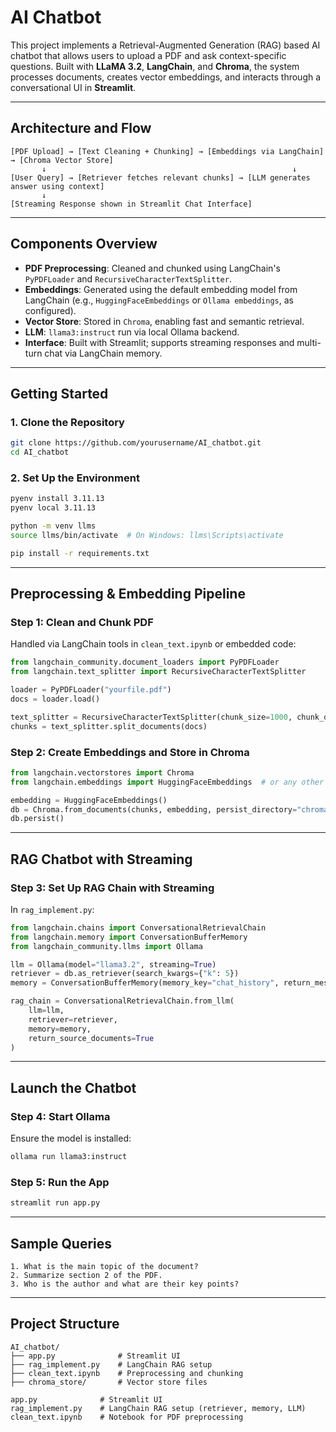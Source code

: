 # AI Chatbot

This project implements a Retrieval-Augmented Generation (RAG) based AI chatbot that allows users to upload a PDF and ask context-specific questions. Built with **LLaMA 3.2**, **LangChain**, and **Chroma**, the system processes documents, creates vector embeddings, and interacts through a conversational UI in **Streamlit**.

---

## Architecture and Flow

```
[PDF Upload] → [Text Cleaning + Chunking] → [Embeddings via LangChain] → [Chroma Vector Store]
       ↓                                                       ↓
[User Query] → [Retriever fetches relevant chunks] → [LLM generates answer using context]
       ↓
[Streaming Response shown in Streamlit Chat Interface]
```

---

## Components Overview

- **PDF Preprocessing**: Cleaned and chunked using LangChain's `PyPDFLoader` and `RecursiveCharacterTextSplitter`.
- **Embeddings**: Generated using the default embedding model from LangChain (e.g., `HuggingFaceEmbeddings` or `Ollama embeddings`, as configured).
- **Vector Store**: Stored in `Chroma`, enabling fast and semantic retrieval.
- **LLM**: `llama3:instruct` run via local Ollama backend.
- **Interface**: Built with Streamlit; supports streaming responses and multi-turn chat via LangChain memory.

---

## Getting Started

### 1. Clone the Repository

```bash
git clone https://github.com/yourusername/AI_chatbot.git
cd AI_chatbot
```

### 2. Set Up the Environment

```bash
pyenv install 3.11.13
pyenv local 3.11.13

python -m venv llms
source llms/bin/activate  # On Windows: llms\Scripts\activate

pip install -r requirements.txt
```

---

## Preprocessing & Embedding Pipeline

### Step 1: Clean and Chunk PDF

Handled via LangChain tools in `clean_text.ipynb` or embedded code:

```python
from langchain_community.document_loaders import PyPDFLoader
from langchain.text_splitter import RecursiveCharacterTextSplitter

loader = PyPDFLoader("yourfile.pdf")
docs = loader.load()

text_splitter = RecursiveCharacterTextSplitter(chunk_size=1000, chunk_overlap=100)
chunks = text_splitter.split_documents(docs)
```

### Step 2: Create Embeddings and Store in Chroma

```python
from langchain.vectorstores import Chroma
from langchain.embeddings import HuggingFaceEmbeddings  # or any other supported

embedding = HuggingFaceEmbeddings()
db = Chroma.from_documents(chunks, embedding, persist_directory="chroma_store")
db.persist()
```

---

## RAG Chatbot with Streaming

### Step 3: Set Up RAG Chain with Streaming

In `rag_implement.py`:

```python
from langchain.chains import ConversationalRetrievalChain
from langchain.memory import ConversationBufferMemory
from langchain_community.llms import Ollama

llm = Ollama(model="llama3.2", streaming=True)
retriever = db.as_retriever(search_kwargs={"k": 5})
memory = ConversationBufferMemory(memory_key="chat_history", return_messages=True)

rag_chain = ConversationalRetrievalChain.from_llm(
    llm=llm,
    retriever=retriever,
    memory=memory,
    return_source_documents=True
)
```

---

## Launch the Chatbot

### Step 4: Start Ollama

Ensure the model is installed:

```bash
ollama run llama3:instruct
```

### Step 5: Run the App

```bash
streamlit run app.py
```

---

## Sample Queries

```text
1. What is the main topic of the document?
2. Summarize section 2 of the PDF.
3. Who is the author and what are their key points?
```

---

## Project Structure

```
AI_chatbot/
├── app.py              # Streamlit UI
├── rag_implement.py    # LangChain RAG setup
├── clean_text.ipynb    # Preprocessing and chunking
├── chroma_store/       # Vector store files
```


```
app.py              # Streamlit UI
rag_implement.py    # LangChain RAG setup (retriever, memory, LLM)
clean_text.ipynb    # Notebook for PDF preprocessing
```

